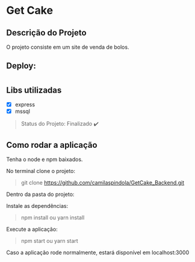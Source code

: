 # Get Cake

## Descrição do Projeto

<p align="justify">O projeto consiste em um site de venda de bolos. </p>

## Deploy: 
#

## Libs utilizadas
- [X]   express
- [X]   mssql

> Status do Projeto: Finalizado :heavy_check_mark:


## Como rodar a aplicação

Tenha o node e npm baixados.

No terminal clone o projeto:
> git clone https://github.com/camilaspindola/GetCake_Backend.git

Dentro da pasta do projeto:

Instale as dependências:
> npm install ou yarn install

Execute a aplicação:
> npm start ou yarn start

Caso a aplicação rode normalmente, estará disponível em localhost:3000





